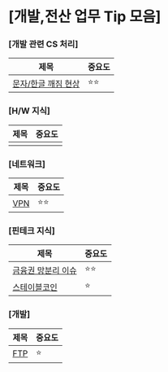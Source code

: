 # [개발,전산 업무 Tip 모음]

### [개발 관련 CS 처리]
| 제목 | 중요도 |
|-------|-------|
| [문자/한글 깨짐 현상](https://hyeonstone.tistory.com/manage/posts/) | ⭐⭐ |

### [H/W 지식]
| 제목 | 중요도 |
|-------|-------|
|  |  |

### [네트워크]
| 제목 | 중요도 |
|-------|-------|
| [VPN](https://hyeonstone.tistory.com/entry/%EC%A0%84%EC%9A%A9-%ED%9A%8C%EC%84%A0%EA%B3%BC-%EA%B0%80%EC%84%A4-%EC%82%AC%EC%84%A4%EB%A7%9DVPN) | ⭐⭐ |

### [핀테크 지식]
| 제목 | 중요도 |
|-------|-------|
| [금융권 망분리 이슈](https://hyeonstone.tistory.com/entry/%EA%B8%88%EC%9C%B5%EB%B6%84%EC%95%BC-%EB%A7%9D%EB%B6%84%EB%A6%AC-%EA%B0%9C%EC%84%A0-%EB%A1%9C%EB%93%9C%EB%A7%B5-%EC%89%BD%EA%B2%8C-%EC%9D%B4%ED%95%B4%ED%95%98%EA%B8%B0) | ⭐⭐ |
| [스테이블코인](https://hyeonstone.tistory.com/entry/%EA%B0%80%EC%83%81%EC%9E%90%EC%82%B0-%ED%95%80%ED%85%8C%ED%81%AC-%EA%B3%B5%EB%B6%80) | ⭐ |




### [개발]
| 제목 | 중요도 |
|-------|-------|
| [FTP](https://hyeonstone.tistory.com/entry/FTP-%ED%98%B8%EC%8A%A4%ED%8C%85-%EA%B4%80%EB%A6%AC) | ⭐ |
